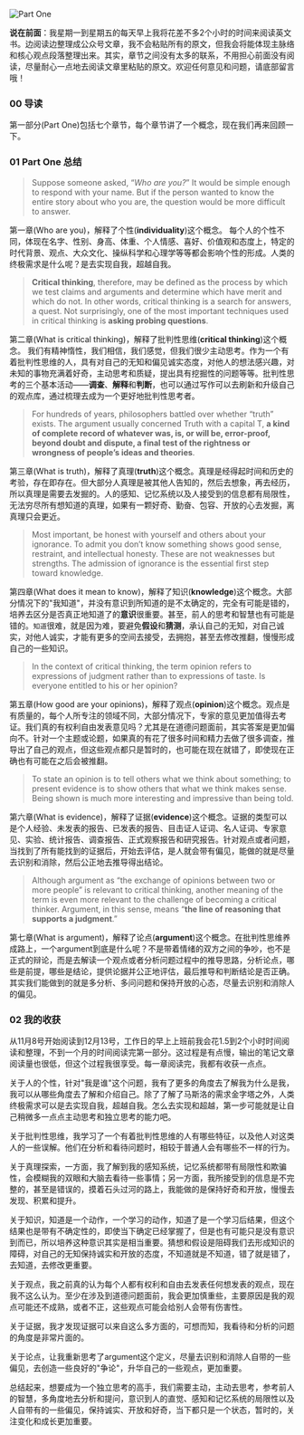 ![Part One](http://q14f5e3g9.bkt.clouddn.com/Fhohq9hEYTcsPD_Mti-8tKvAoaQx)

**说在前面**：我星期一到星期五的每天早上我将花差不多2个小时的时间来阅读英文书。边阅读边整理成公众号文章，我不会粘贴所有的原文，但我会将能体现主脉络和核心观点段落整理出来。其实，章节之间没有太多的联系，不用担心前面没有阅读，尽量耐心一点地去阅读文章里粘贴的原文。欢迎任何意见和问题，请底部留言哦！

### 00 导读
第一部分(Part One)包括七个章节，每个章节讲了一个概念，现在我们再来回顾一下。

### 01 Part One 总结 
> Suppose someone asked, “*Who are you?*” It would be simple enough to respond with your name. But if the person wanted to know the entire story about who you are, the question would be more difficult to answer.

第一章(Who are you)，解释了个性(**individuality**)这个概念。
每个人的个性不同，体现在名字、性别、身高、体重、个人情感、喜好、价值观和态度上，特定的时代背景、观点、大众文化、操纵科学和心理学等等都会影响个性的形成。人类的终极需求是什么呢？是去实现自我，超越自我。

> **Critical thinking**, therefore, may be defined as the process by which we test claims and arguments and determine which have merit and which do not. In other words, critical thinking is a search for answers, a quest. Not surprisingly, one of the most important techniques used in critical thinking is **asking probing questions**. 

第二章(What is critical thinking)，解释了批判性思维(**critical thinking**)这个概念。
我们有精神惰性，我们相信，我们感觉，但我们很少主动思考。作为一个有着批判性思维的人，具有对自己的无知和偏见诚实态度，对他人的想法感兴趣，对未知的事物充满着好奇，主动思考和质疑，提出具有挖掘性的问题等等。批判性思考的三个基本活动——**调查**、**解释**和**判断**，也可以通过写作可以去刷新和升级自己的观点库，通过梳理去成为一个更好地批判性思考者。

> For hundreds of years, philosophers battled over whether “truth” exists. The argument usually concerned Truth with a capital T, **a kind of complete record of whatever was, is, or will be, error-proof, beyond doubt and dispute, a final test of the rightness or wrongness of people’s ideas and theories**.

第三章(What is truth)，解释了真理(**truth**)这个概念。真理是经得起时间和历史的考验，存在即存在。但大部分人真理是被其他人告知的，然后去想象，再去经历，所以真理是需要去发掘的。人的感知、记忆系统以及人接受到的信息都有局限性，无法穷尽所有想知道的真理，如果有一颗好奇、勤奋、包容、开放的心去发掘，离真理只会更近。

> Most important, be honest with yourself and others about your ignorance. To admit you don’t know something shows good sense, restraint, and intellectual honesty. These are not weaknesses but strengths. The admission of ignorance is the essential first step toward knowledge.

第四章(What does it mean to know)，解释了知识(**knowledge**)这个概念。大部分情况下的"我知道"，并没有意识到所知道的是不太确定的，完全有可能是错的，培养去区分是否真正地知道了的**意识**很重要。甚至，前人的思考和智慧也有可能是错的。`知道`很难，就是因为难，要避免**假设**和**猜测**，承认自己的无知，对自己诚实，对他人诚实，才能有更多的空间去接受，去拥抱，甚至去修改推翻，慢慢形成自己的一些知识。

> In the context of critical thinking, the term opinion refers to expressions of judgment rather than to expressions of taste.
> Is everyone entitled to his or her opinion? 
 
第五章(How good are your opinions)，解释了观点(**opinion**)这个概念。观点是有质量的，每个人所专注的领域不同，大部分情况下，专家的意见更加值得去考证。我们真的有权利自由发表意见吗？尤其是在道德问题面前，其实答案是更加偏向不。针对一个主题或论题，如果真的有花了很多时间和精力去做了很多调查，推导出了自己的观点，但这些观点都只是暂时的，也可能在现在就错了，即使现在正确也有可能在之后会被推翻。

> To state an opinion is to tell others what we think about something; to present evidence is to show others that what we think makes sense. Being shown is much more interesting and impressive than being told.

第六章(What is evidence)，解释了证据(**evidence**)这个概念。证据的类型可以是个人经验、未发表的报告、已发表的报告、目击证人证词、名人证词、专家意见、实验、统计报告、调查报告、正式观察报告和研究报告。针对观点或者问题，当找到了所有能找到的证据后，开始去评估，是人就会带有偏见，能做的就是尽量去识别和消除，然后公正地去推导得出结论。

> Although argument as “the exchange of opinions between two or more people” is relevant to critical thinking, another meaning of the term is even more relevant to the challenge of becoming a critical thinker. Argument, in this sense, means “**the line of reasoning that supports a judgment**.” 

第七章(What is argument)，解释了论点(**argument**)这个概念。在批判性思维养成路上，一个argument到底是什么呢？不是带着情绪的双方之间的争吵，也不是正式的辩论，而是去解读一个观点或者分析问题过程中的推导思路，分析论点，哪些是前提，哪些是结论，提供论据并公正地评估，最后推导和判断结论是否正确。其实我们能做到的就是多分析、多问问题和保持开放的心态，尽量去识别和消除人的偏见。

### 02 我的收获
从11月8号开始阅读到12月13号，工作日的早上上班前我会花1.5到2个小时时间阅读和整理，不到一个月的时间阅读完第一部分。这过程是有点慢，输出的笔记文章阅读量也很低，但这个过程我很享受。每一章阅读完，我都有收获一点点。

关于人的个性，针对"我是谁"这个问题，我有了更多的角度去了解我为什么是我，我可以从哪些角度去了解和介绍自己。除了了解了马斯洛的需求金字塔之外，人类终极需求可以是去实现自我，超越自我。怎么去实现和超越，第一步可能就是让自己稍微多一点点主动思考和独立思考的能力吧。

关于批判性思维，我学习了一个有着批判性思维的人有哪些特征，以及他人对这类人的一些误解。他们在分析和看待问题时，相较于普通人会有哪些不一样的行为。

关于真理探索，一方面，我了解到我的感知系统，记忆系统都带有局限性和欺骗性，会模糊我的双眼和大脑去看待一些事情；另一方面，我所接受到的信息是不完整的，甚至是错误的，摸着石头过河的路上，我能做的是保持好奇和开放，慢慢去发现、积累和提升。

关于知识，知道是一个动作，一个学习的动作，知道了是一个学习后结果，但这个结果也是带有不确定性的，即使当下确定已经掌握了，但是也有可能只是没有意识到而已，所以培养这种意识其实是相当重要。猜想和假设是阻碍我们去形成知识的障碍，对自己的无知保持诚实和开放的态度，不知道就是不知道，错了就是错了，去知道，去修改更重要。 

关于观点，我之前真的认为每个人都有权利和自由去发表任何想发表的观点，现在我不这么认为。至少在涉及到道德问题面前，我会更加慎重些，主要原因是我的观点可能还不成熟，或者不正，这些观点可能会给别人会带有伤害性。

关于证据，我才发现证据可以来自这么多方面的，可想而知，我看待和分析的问题的角度是非常片面的。

关于论点，让我重新思考了argument这个定义，尽量去识别和消除人自带的一些偏见，去创造一些良好的"争论"，升华自己的一些观点，更加重要。

总结起来，想要成为一个独立思考的高手，我们需要主动，主动去思考，参考前人的智慧，多角度地去分析和提问，意识到人的直觉、感知和记忆系统的局限性以及人自带有的一些偏见，保持诚实、开放和好奇，当下都只是一个状态，暂时的，关注变化和成长更加重要。



